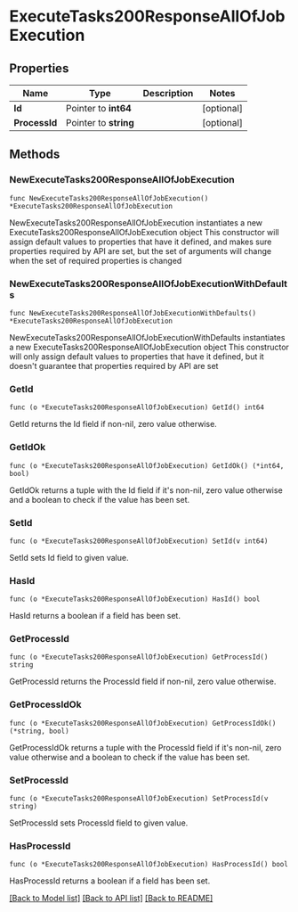 # ExecuteTasks200ResponseAllOfJobExecution

## Properties

Name | Type | Description | Notes
------------ | ------------- | ------------- | -------------
**Id** | Pointer to **int64** |  | [optional] 
**ProcessId** | Pointer to **string** |  | [optional] 

## Methods

### NewExecuteTasks200ResponseAllOfJobExecution

`func NewExecuteTasks200ResponseAllOfJobExecution() *ExecuteTasks200ResponseAllOfJobExecution`

NewExecuteTasks200ResponseAllOfJobExecution instantiates a new ExecuteTasks200ResponseAllOfJobExecution object
This constructor will assign default values to properties that have it defined,
and makes sure properties required by API are set, but the set of arguments
will change when the set of required properties is changed

### NewExecuteTasks200ResponseAllOfJobExecutionWithDefaults

`func NewExecuteTasks200ResponseAllOfJobExecutionWithDefaults() *ExecuteTasks200ResponseAllOfJobExecution`

NewExecuteTasks200ResponseAllOfJobExecutionWithDefaults instantiates a new ExecuteTasks200ResponseAllOfJobExecution object
This constructor will only assign default values to properties that have it defined,
but it doesn't guarantee that properties required by API are set

### GetId

`func (o *ExecuteTasks200ResponseAllOfJobExecution) GetId() int64`

GetId returns the Id field if non-nil, zero value otherwise.

### GetIdOk

`func (o *ExecuteTasks200ResponseAllOfJobExecution) GetIdOk() (*int64, bool)`

GetIdOk returns a tuple with the Id field if it's non-nil, zero value otherwise
and a boolean to check if the value has been set.

### SetId

`func (o *ExecuteTasks200ResponseAllOfJobExecution) SetId(v int64)`

SetId sets Id field to given value.

### HasId

`func (o *ExecuteTasks200ResponseAllOfJobExecution) HasId() bool`

HasId returns a boolean if a field has been set.

### GetProcessId

`func (o *ExecuteTasks200ResponseAllOfJobExecution) GetProcessId() string`

GetProcessId returns the ProcessId field if non-nil, zero value otherwise.

### GetProcessIdOk

`func (o *ExecuteTasks200ResponseAllOfJobExecution) GetProcessIdOk() (*string, bool)`

GetProcessIdOk returns a tuple with the ProcessId field if it's non-nil, zero value otherwise
and a boolean to check if the value has been set.

### SetProcessId

`func (o *ExecuteTasks200ResponseAllOfJobExecution) SetProcessId(v string)`

SetProcessId sets ProcessId field to given value.

### HasProcessId

`func (o *ExecuteTasks200ResponseAllOfJobExecution) HasProcessId() bool`

HasProcessId returns a boolean if a field has been set.


[[Back to Model list]](../README.md#documentation-for-models) [[Back to API list]](../README.md#documentation-for-api-endpoints) [[Back to README]](../README.md)


